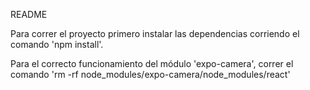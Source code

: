 README

Para correr el proyecto primero instalar las dependencias corriendo el comando 'npm install'.

Para el correcto funcionamiento del módulo 'expo-camera', correr el comando 'rm -rf node_modules/expo-camera/node_modules/react'